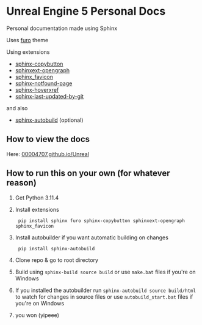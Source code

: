 # Unreal Engine 5 Personal Docs

Personal documentation made using Sphinx

Uses [furo](https://github.com/pradyunsg/furo) theme

Using extensions
* [sphinx-copybutton](https://pypi.org/project/sphinx-copybutton/) 
* [sphinxext-opengraph](https://pypi.org/project/sphinxext-opengraph/)
* [sphinx_favicon](https://pypi.org/project/sphinx-favicon/)
* [sphinx-notfound-page](https://github.com/readthedocs/sphinx-notfound-page)
* [sphinx-hoverxref](https://github.com/readthedocs/sphinx-hoverxref)
* [sphinx-last-updated-by-git](https://github.com/mgeier/sphinx-last-updated-by-git)

and also

* [sphinx-autobuild](https://github.com/executablebooks/sphinx-autobuild) (optional)

## How to view the docs

Here: [00004707.github.io/Unreal](https://00004707.github.io/Unreal)

## How to run this on your own (for whatever reason)

1. Get Python 3.11.4
1. Install extensions

        pip install sphinx furo sphinx-copybutton sphinxext-opengraph sphinx_favicon

1. Install autobuilder if you want automatic building on changes

        pip install sphinx-autobuild

1. Clone repo & go to root directory
1. Build using ```sphinx-build source build``` or use ```make.bat``` files if you're on Windows
1. If you installed the autobuilder run ```sphinx-autobuild source build/html``` to watch for changes in source files or use ```autobuild_start.bat``` files if you're on Windows
1. you won (yipeee)